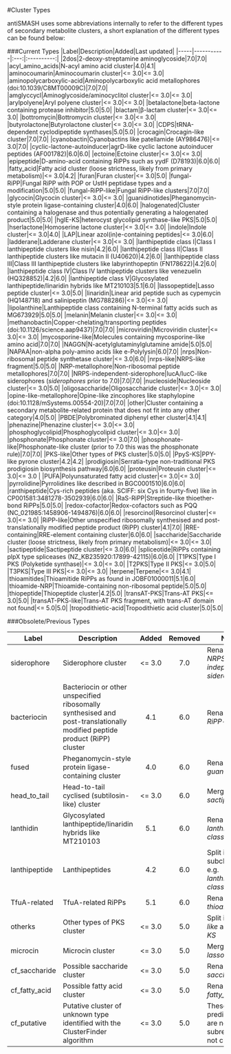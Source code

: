 #Cluster Types

antiSMASH uses some abbreviations internally to refer to the different
types of secondary metabolite clusters, a short explanation of the different
types can be found below:

###Current Types
|Label|Description|Added|Last updated|
|-----|-----------|:---:|:----------:|
|<span id="2dos">2dos</span>|2-deoxy-streptamine aminoglycoside|7.0|7.0|
|<span id="acyl_amino_acids">acyl_amino_acids</span>|N-acyl amino acid cluster|4.0|4.1|
|<span id="aminocoumarin">aminocoumarin</span>|Aminocoumarin cluster|&lt;= 3.0|&lt;= 3.0|
|<span id="aminopolycarboxylic-acid">aminopolycarboxylic-acid</span>|Aminopolycarboxylic acid metallophores (doi:10.1039/C8MT00009C)|7.0|7.0|
|<span id="amglyccycl">amglyccycl</span>|Aminoglycoside/aminocyclitol cluster|&lt;= 3.0|&lt;= 3.0|
|<span id="arylpolyene">arylpolyene</span>|Aryl polyene cluster|&lt;= 3.0|&lt;= 3.0|
|<span id="betalactone">betalactone</span>|beta-lactone containing protease inhibitor|5.0|5.0|
|<span id="blactam">blactam</span>|&beta;-lactam cluster|&lt;= 3.0|&lt;= 3.0|
|<span id="bottromycin">bottromycin</span>|Bottromycin cluster|&lt;= 3.0|&lt;= 3.0|
|<span id="butyrolactone">butyrolactone</span>|Butyrolactone cluster|&lt;= 3.0|&lt;= 3.0|
|<span id="cdps">CDPS</span>|tRNA-dependent cyclodipeptide synthases|5.0|5.0|
|<span id="crocagin">crocagin</span>|Crocagin-like cluster|7.0|7.0|
|<span id="cyanobactin">cyanobactin</span>|Cyanobactins like patellamide (AY986476)|&lt;= 3.0|7.0|
|<span id="cyclic-lactone-autoinducer">cyclic-lactone-autoinducer</span>|agrD-like cyclic lactone autoinducer peptides (AF001782)|6.0|6.0|
|<span id="ectoine">ectoine</span>|Ectoine cluster|&lt;= 3.0|&lt;= 3.0|
|<span id="epipeptide">epipeptide</span>|D-amino-acid containing RiPPs such as yydF (D78193)|6.0|6.0|
|<span id="fatty_acid">fatty_acid</span>|Fatty acid cluster (loose strictness, likely from primary metabolism)|&lt;= 3.0|4.2|
|<span id="furan">furan</span>|Furan cluster|&lt;= 3.0|5.0|
|<span id="fungal-ripp">fungal-RiPP</span>|Fungal RiPP with POP or UstH peptidase types and a modification|5.0|5.0|
|<span id="fungal-ripp-like">fungal-RiPP-like</span>|Fungal RiPP-like clusters|7.0|7.0|
|<span id="glycocin">glycocin</span>|Glycocin cluster|&lt;= 3.0|&lt;= 3.0|
|<span id="guanidinotides">guanidinotides</span>|Pheganomycin-style protein ligase-containing cluster|4.0|6.0|
|<span id="halogenated">halogenated</span>|Cluster containing a halogenase and thus potentially generating a halogenated product|5.0|5.0|
|<span id="hgle-ks"><span id="hgleks">hglE-KS</span></span>|heterocyst glycolipid synthase-like PKS|5.0|5.0|
|<span id="hserlactone">hserlactone</span>|Homoserine lactone cluster|&lt;= 3.0|&lt;= 3.0|
|<span id="indole">indole</span>|Indole cluster|&lt;= 3.0|4.0|
|<span id="lap">LAP</span>|Linear azol(in)e-containing peptides|&lt;= 3.0|6.0|
|<span id="ladderane">ladderane</span>|Ladderane cluster|&lt;= 3.0|&lt;= 3.0|
|<span id="lanthipeptide-class-i">lanthipeptide class I</span>|Class I lanthipeptide clusters like nisin|4.2|6.0|
|<span id="lanthipeptide-class-ii">lanthipeptide class II</span>|Class II lanthipeptide clusters like mutacin II (U40620)|4.2|6.0|
|<span id="lanthipeptide-class-iii">lanthipeptide class III</span>|Class III lanthipeptide clusters like labyrinthopeptin (FN178622)|4.2|6.0|
|<span id="lanthipeptide-class-iv">lanthipeptide class IV</span>|Class IV lanthipeptide clusters like venezuelin (HQ328852)|4.2|6.0|
|<span id="lanthipeptide-class-v">lanthipeptide class V</span>|Glycosylated lanthipeptide/linaridin hybrids like MT210103|5.1|6.0|
|<span id="lassopeptide">lassopeptide</span>|Lasso peptide cluster|&lt;= 3.0|5.0|
|<span id="linaridin">linaridin</span>|Linear arid peptide such as cypemycin (HQ148718) and salinipeptin (MG788286)|&lt;= 3.0|&lt;= 3.0|
|<span id="lipolanthine">lipolanthine</span>|Lanthipeptide class containing N-terminal fatty acids such as MG673929|5.0|5.0|
|<span id="melanin">melanin</span>|Melanin cluster|&lt;= 3.0|&lt;= 3.0|
|<span id="methanobactin">methanobactin</span>|Copper-chelating/transporting peptides (doi:10.1126/science.aap9437)|7.0|7.0|
|<span id="microviridin">microviridin</span>|Microviridin cluster|&lt;= 3.0|&lt;= 3.0|
|<span id="mycosporine-like">mycosporine-like</span>|Molecules containing mycosporine-like amino acid|7.0|7.0|
|<span id="naggn">NAGGN</span>|N-acetylglutaminylglutamine amide|5.0|5.0|
|<span id="napaa">NAPAA</span>|non-alpha poly-amino acids like e-Polylysin|6.0|7.0|
|<span id="nrps">nrps</span>|Non-ribosomal peptide synthetase cluster|&lt;= 3.0|6.0|
|<span id="nrps-like"><span id="nrpsfragment">nrps-like</span></span>|NRPS-like fragment|5.0|5.0|
|<span id="nrp-metallophore">NRP-metallophore</span>|Non-ribosomal peptide metallophores|7.0|7.0|
|<span id="nrp-independent-siderophore">NRPS-independent-siderophore</span>|IucA/IucC-like siderophores (*siderophores* prior to 7.0)|7.0|7.0|
|<span id="nucleoside">nucleoside</span>|Nucleoside cluster|&lt;= 3.0|5.0|
|<span id="oligosaccharide">oligosaccharide</span>|Oligosaccharide cluster|&lt;= 3.0|&lt;= 3.0|
|<span id="opine-like-metallophore">opine-like-metallophore</span>|Opine-like zincophores like staphylopine (doi:10.1128/mSystems.00554-20)|7.0|7.0|
|<span id="other">other</span>|Cluster containing a secondary metabolite-related protein that does not fit into any other category|4.0|5.0|
|<span id="pbde">PBDE</span>|Polybrominated diphenyl ether cluster|4.1|4.1|
|<span id="phenazine">phenazine</span>|Phenazine cluster|&lt;= 3.0|&lt;= 3.0|
|<span id="phosphoglycolipid">phosphoglycolipid</span>|Phosphoglycolipid cluster|&lt;= 3.0|&lt;= 3.0|
|<span id="phosphonate">phosphonate</span>|Phosphonate cluster|&lt;= 3.0|7.0|
|<span id="phosphonate-like">phosphonate-like</span>|Phosphonate-like cluster (prior to 7.0 this was the phosphonate rule)|7.0|7.0|
|<span id="pks-like">PKS-like</span>|Other types of PKS cluster|5.0|5.0|
|<span id="ppys-ks"><span id="ppysks">PpyS-KS</span></span>|PPY-like pyrone cluster|4.2|4.2|
|<span id="prodigiosin">prodigiosin</span>|Serratia-type non-traditional PKS prodigiosin biosynthesis pathway|6.0|6.0|
|<span id="proteusin">proteusin</span>|Proteusin cluster|&lt;= 3.0|&lt;= 3.0 |
|<span id="pufa">PUFA</span>|Polyunsaturated fatty acid cluster|&lt;= 3.0|&lt;= 3.0|
|<span id="pyrrolidine">pyrrolidine</span>|Pyrrolidines like described in BGC0001510|6.0|6.0|
|<span id="ranthipeptide">ranthipeptide</span>|Cys-rich peptides (aka. SCIFF: six Cys in fourty-five) like in CP001581:3481278-3502939|6.0|6.0|
|<span id="ras-ripp">RaS-RiPP</span>|Streptide-like thioether-bond RiPPs|5.0|5.0|
|<span id="redox-cofactor">redox-cofactor</span>|Redox-cofactors such as PQQ (NC_021985:1458906-1494876)|6.0|6.0|
|<span id="resorcinol">resorcinol</span>|Resorcinol cluster|&lt;= 3.0|&lt;= 3.0|
|<span id="ripp-like">RiPP-like</span>|Other unspecified ribosomally synthesised and post-translationally modified peptide product (RiPP) cluster|4.1|7.0|
|<span id="rre-containing">RRE-containing</span>|RRE-element containing cluster|6.0|6.0|
|<span id="saccharide">saccharide</span>|Saccharide cluster (loose strictness, likely from primary metabolism)|&lt;= 3.0|&lt;= 3.0|
|<span id="sactipeptide">sactipeptide</span>|Sactipeptide cluster|&lt;= 3.0|6.0|
|<span id="spliceotide">spliceotide</span>|RiPPs containing plpX type spliceases (NZ_KB235920:17899-42115)|6.0|6.0|
|<span id="t1pks">T1PKS</span>|Type I PKS (Polyketide synthase)|&lt;= 3.0|&lt;= 3.0|
|<span id="t2pks">T2PKS</span>|Type II PKS|&lt;= 3.0|5.0|
|<span id="t3pks">T3PKS</span>|Type III PKS|&lt;= 3.0|&lt;= 3.0|
|<span id="terpene">terpene</span>|Terpene|&lt;= 3.0|4.1|
|<span id="thioamitides">thioamitides</span>|Thioamitide RiPPs as found in JOBF01000011|5.1|6.0|
|<span id="thioamide-nrp">thioamide-NRP</span>|Thioamide-containing non-ribosomal peptide|5.0|5.0|
|<span id="thiopeptide">thiopeptide</span>|Thiopeptide cluster|4.2|5.0|
|<span id="transatpks"><span id="transat-pks">transAT-PKS</span></span>|Trans-AT PKS|&lt;= 3.0|5.0|
|<span id="transatpks-like"><span id="transat-pks-like">transAT-PKS-like</span></span>|Trans-AT PKS fragment, with trans-AT domain not found|&lt;= 5.0|5.0|
|<span id="tropodithietic-acid">tropodithietic-acid</span>|Tropodithietic acid cluster|5.0|5.0|



###Obsolete/Previous Types

|Label|Description|Added|Removed|Notes|
|-----|-----------|:---:|:-----:|-----|
|<span id="siderophore">siderophore</span>|Siderophore cluster|&lt;= 3.0|7.0|Renamed to *NRPS-independent-siderophore*|
|<span id="bacteriocin">bacteriocin</span>|Bacteriocin or other unspecified ribosomally synthesised and post-translationally modified peptide product (RiPP) cluster|4.1|6.0|Renamed to *RiPP-like*|
|<span id="fused">fused</span>|Pheganomycin-style protein ligase-containing cluster|4.0|6.0|Renamed to *guanidinotides*|
|<span id="head_to_tail">head_to_tail</span>|Head-to-tail cyclised (subtilosin-like) cluster|&lt;= 3.0|6.0|Merged into *sactipeptides*|
|<span id="lanthidin">lanthidin</span>|Glycosylated lanthipeptide/linaridin hybrids like MT210103|5.1|6.0|Renamed to *lanthipeptide class V*|
|<span id="lantipeptide"><span id="lanthipeptide">lanthipeptide</span></span>|Lanthipeptides|4.2|6.0|Split into subclasses, e.g. *lanthipeptide class I*|
|<span id="tfua-related">TfuA-related</span>|TfuA-related RiPPs|5.1|6.0|Renamed to *thioamitides*|
|<span id="otherks">otherks</span>|Other types of PKS cluster|&lt;= 3.0|5.0|Split into *PKS-like* and *hglE-KS*|
|<span id="microcin">microcin</span>|Microcin cluster|&lt;= 3.0|5.0|Merged into *lasso peptide*|
|<span id="cf_saccharide">cf_saccharide</span>|Possible saccharide cluster|&lt;= 3.0|5.0|Renamed to *saccharide*|
|<span id="cf_fatty_acid">cf_fatty_acid</span>|Possible fatty acid cluster|&lt;= 3.0|5.0|Renamed to *fatty_acid*|
|<span id="cf_putative">cf_putative</span>|Putative cluster of unknown type identified with the ClusterFinder algorithm|&lt;= 3.0|5.0|These predictions are now subregions, not clusters|

